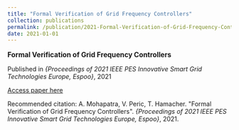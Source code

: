 ```yaml
---
title: "Formal Verification of Grid Frequency Controllers"
collection: publications
permalink: /publication/2021-Formal-Verification-of-Grid-Frequency-Controllers
date: 2021-01-01
---
```


<p style="font-size: 1.1em; margin-bottom: 0.5em;"><b>Formal Verification of Grid Frequency Controllers</b></p>
<p style="margin-bottom: 0.5em;">Published in <em>{Proceedings of 2021 IEEE PES Innovative Smart Grid Technologies Europe, Espoo}</em>, 2021</p>
<p style="margin-bottom: 0.5em;"><a href="10.1109/ISGTEurope52324.2021.9640096" target="_blank">Access paper here</a></p>
<p>Recommended citation: A. Mohapatra, V. Peric, T. Hamacher. "Formal Verification of Grid Frequency Controllers". <em>{Proceedings of 2021 IEEE PES Innovative Smart Grid Technologies Europe, Espoo}</em>, 2021.</p>